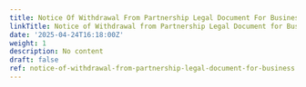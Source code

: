 ```yaml
---
title: Notice Of Withdrawal From Partnership Legal Document For Business
linkTitle: Notice of Withdrawal from Partnership Legal Document for Business
date: '2025-04-24T16:18:00Z'
weight: 1
description: No content
draft: false
ref: notice-of-withdrawal-from-partnership-legal-document-for-business
---
```


